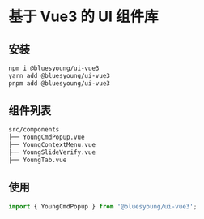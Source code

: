 # 基于 Vue3 的 UI 组件库

## 安装

```bash
npm i @bluesyoung/ui-vue3
yarn add @bluesyoung/ui-vue3
pnpm add @bluesyoung/ui-vue3
```

## 组件列表

```bash
src/components
├── YoungCmdPopup.vue
├── YoungContextMenu.vue
├── YoungSlideVerify.vue
├── YoungTab.vue
```

## 使用

```ts
import { YoungCmdPopup } from '@bluesyoung/ui-vue3';
```